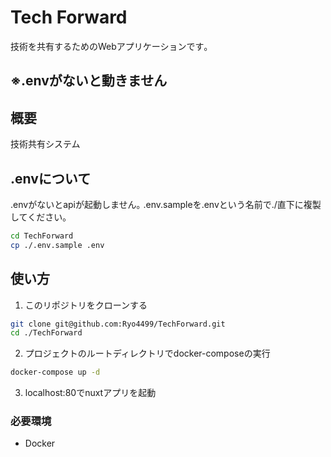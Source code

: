 # Tech Forward

技術を共有するためのWebアプリケーションです｡

## ※.envがないと動きません

## 概要

技術共有システム

## .envについて

.envがないとapiが起動しません｡
.env.sampleを.envという名前で./直下に複製してください｡

```bash
cd TechForward
cp ./.env.sample .env
```

## 使い方

1. このリポジトリをクローンする

```bash
git clone git@github.com:Ryo4499/TechForward.git
cd ./TechForward
```

2. プロジェクトのルートディレクトリでdocker-composeの実行

```bash
docker-compose up -d
```

3. localhost:80でnuxtアプリを起動


### 必要環境

* Docker
